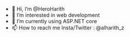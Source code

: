 - 👋 Hi, I’m @HeroHarith
- 👀 I’m interested in web development
- 🌱 I’m currently using ASP.NET core
- 📫 How to reach me Insta/Twitter : @alharith_z

<!---
HeroHarith/HeroHarith is a ✨ special ✨ repository because its `README.md` (this file) appears on your GitHub profile.
You can click the Preview link to take a look at your changes.
--->
